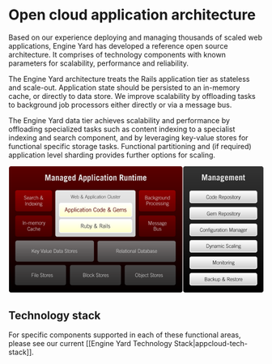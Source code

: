 # Open cloud application architecture

Based on our experience deploying and managing thousands of scaled web applications, Engine Yard 
has developed a reference open source architecture. It comprises of technology components with 
known parameters for scalability, performance and reliability. 

The Engine Yard architecture treats the Rails application tier as stateless and scale-out. Application 
state should be persisted to an in-memory cache, or directly to data store. We improve scalability by 
offloading tasks to background job processors either directly or via a message bus.

The Engine Yard data tier achieves scalability and performance by offloading specialized tasks such 
as content indexing to a specialist indexing and search component, and by leveraging key-value stores 
for functional specific storage tasks. Functional partitioning and (if required) application level 
sharding provides further options for scaling.

<img src="/images/appcloud-architecture.png" />

## Technology stack

For specific components supported in each of these functional areas, please see our current 
[[Engine Yard Technology Stack|appcloud-tech-stack]].

